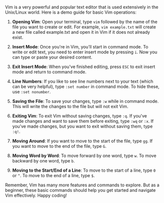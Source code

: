  Vim is a very powerful and popular text editor that is used extensively in the Unix/Linux world. Here is a demo guide for basic Vim operations:

1. **Opening Vim**: Open your terminal, type `vim` followed by the name of the file you want to create or edit. For example, `vim example.txt` will create a new file called example.txt and open it in Vim if it does not already exist.

2. **Insert Mode**: Once you're in Vim, you'll start in command mode. To write or edit text, you need to enter insert mode by pressing `i`. Now you can type or paste your desired content.

3. **Exit Insert Mode**: When you've finished editing, press `ESC` to exit insert mode and return to command mode.

4. **Line Numbers**: If you like to see line numbers next to your text (which can be very helpful), type `:set number` in command mode. To hide these, use `:set nonumber`.

5. **Saving the File**: To save your changes, type `:w` while in command mode. This will write the changes to the file but will not exit Vim.

6. **Exiting Vim**: To exit Vim without saving changes, type `:q`. If you've made changes and want to save them before exiting, type `:wq` or `:x`. If you've made changes, but you want to exit without saving them, type `:q!`.

7. **Moving Around**: If you want to move to the start of the file, type `gg`. If you want to move to the end of the file, type `G`.

8. **Moving Word by Word**: To move forward by one word, type `w`. To move backward by one word, type `b`.

9. **Moving to the Start/End of a Line**: To move to the start of a line, type `0` or `^`. To move to the end of a line, type `$`.

Remember, Vim has many more features and commands to explore. But as a beginner, these basic commands should help you get started and navigate Vim effectively. Happy coding!
